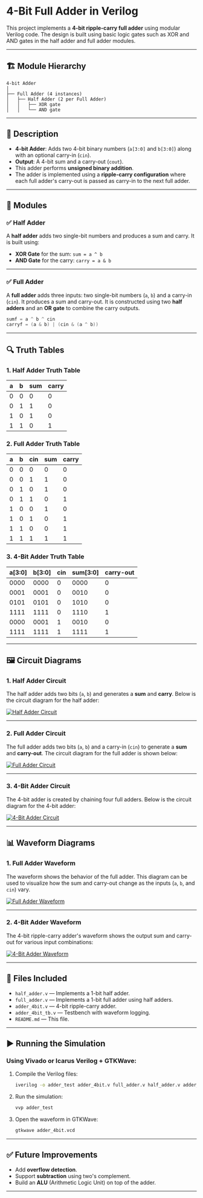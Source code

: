 # 4-Bit Full Adder in Verilog

This project implements a **4-bit ripple-carry full adder** using modular Verilog code. The design is built using basic logic gates such as XOR and AND gates in the half adder and full adder modules.

---

## 🏗️ Module Hierarchy

```
4-bit Adder
│
├── Full Adder (4 instances)
│   ├── Half Adder (2 per Full Adder)
│   │   ├── XOR gate
│   │   └── AND gate
```

---

## 📘 Description

* **4-bit Adder**: Adds two 4-bit binary numbers (`a[3:0]` and `b[3:0]`) along with an optional carry-in (`cin`).
* **Output**: A 4-bit sum and a carry-out (`cout`).
* This adder performs **unsigned binary addition**.
* The adder is implemented using a **ripple-carry configuration** where each full adder's carry-out is passed as carry-in to the next full adder.

---

## 🔧 Modules

### ✅ Half Adder

A **half adder** adds two single-bit numbers and produces a sum and carry. It is built using:

* **XOR Gate** for the sum: `sum = a ^ b`
* **AND Gate** for the carry: `carry = a & b`

---

### ✅ Full Adder

A **full adder** adds three inputs: two single-bit numbers (`a`, `b`) and a carry-in (`cin`). It produces a sum and carry-out. It is constructed using two **half adders** and an **OR gate** to combine the carry outputs.

```verilog
sumf = a ^ b ^ cin
carryf = (a & b) | (cin & (a ^ b))
```

---

## 🔍 Truth Tables

### 1. **Half Adder Truth Table**

| a | b | sum | carry |
| - | - | --- | ----- |
| 0 | 0 | 0   | 0     |
| 0 | 1 | 1   | 0     |
| 1 | 0 | 1   | 0     |
| 1 | 1 | 0   | 1     |

### 2. **Full Adder Truth Table**

| a | b | cin | sum | carry |
| - | - | --- | --- | ----- |
| 0 | 0 | 0   | 0   | 0     |
| 0 | 0 | 1   | 1   | 0     |
| 0 | 1 | 0   | 1   | 0     |
| 0 | 1 | 1   | 0   | 1     |
| 1 | 0 | 0   | 1   | 0     |
| 1 | 0 | 1   | 0   | 1     |
| 1 | 1 | 0   | 0   | 1     |
| 1 | 1 | 1   | 1   | 1     |

### 3. **4-Bit Adder Truth Table**

| a\[3:0] | b\[3:0] | cin | sum\[3:0] | carry-out |
| ------- | ------- | --- | --------- | --------- |
| 0000    | 0000    | 0   | 0000      | 0         |
| 0001    | 0001    | 0   | 0010      | 0         |
| 0101    | 0101    | 0   | 1010      | 0         |
| 1111    | 1111    | 0   | 1110      | 1         |
| 0000    | 0001    | 1   | 0010      | 0         |
| 1111    | 1111    | 1   | 1111      | 1         |

---

## 🖼️ Circuit Diagrams

### 1. **Half Adder Circuit**

The half adder adds two bits (`a`, `b`) and generates a **sum** and **carry**. Below is the circuit diagram for the half adder:

[![Half Adder Circuit](https://drive.google.com/uc?export=view\&id=11Er2uz_8dZFsihxvfK3CqnHzF4r_8lkq)](https://drive.google.com/file/d/11Er2uz_8dZFsihxvfK3CqnHzF4r_8lkq/view?usp=sharing)

---

### 2. **Full Adder Circuit**

The full adder adds two bits (`a`, `b`) and a carry-in (`cin`) to generate a **sum** and **carry-out**. The circuit diagram for the full adder is shown below:

[![Full Adder Circuit](https://drive.google.com/uc?export=view\&id=1ewYez1KKj7E16oqAPrlZCKJiNlRBnzq8)](https://drive.google.com/file/d/1ewYez1KKj7E16oqAPrlZCKJiNlRBnzq8/view?usp=sharing)

---

### 3. **4-Bit Adder Circuit**

The 4-bit adder is created by chaining four full adders. Below is the circuit diagram for the 4-bit adder:

[![4-Bit Adder Circuit](https://drive.google.com/uc?export=view\&id=1iLeNBkEfPB_w4xf1vPDZroUPztfA0LPy)](https://drive.google.com/file/d/1iLeNBkEfPB_w4xf1vPDZroUPztfA0LPy/view?usp=sharing)

---

## 📊 Waveform Diagrams

### 1. **Full Adder Waveform**

The waveform shows the behavior of the full adder. This diagram can be used to visualize how the sum and carry-out change as the inputs (`a`, `b`, and `cin`) vary.

[![Full Adder Waveform](https://drive.google.com/uc?export=view\&id=18LGw3Ops0UM-D2LZHL33uv5-TEecCvNH)](https://drive.google.com/file/d/18LGw3Ops0UM-D2LZHL33uv5-TEecCvNH/view?usp=sharing)

---

### 2. **4-Bit Adder Waveform**

The 4-bit ripple-carry adder's waveform shows the output sum and carry-out for various input combinations:

[![4-Bit Adder Waveform](https://drive.google.com/uc?export=view\&id=1FowDMdJcNzte9XDqMqv2CRuKhNWNV-9f)](https://drive.google.com/file/d/1FowDMdJcNzte9XDqMqv2CRuKhNWNV-9f/view?usp=sharing)

---

## 📂 Files Included

* `half_adder.v` — Implements a 1-bit half adder.
* `full_adder.v` — Implements a 1-bit full adder using half adders.
* `adder_4bit.v` — 4-bit ripple-carry adder.
* `adder_4bit_tb.v` — Testbench with waveform logging.
* `README.md` — This file.

---

## ▶️ Running the Simulation

### Using Vivado or Icarus Verilog + GTKWave:

1. Compile the Verilog files:

   ```bash
   iverilog -o adder_test adder_4bit.v full_adder.v half_adder.v adder_4bit_tb.v
   ```

2. Run the simulation:

   ```bash
   vvp adder_test
   ```

3. Open the waveform in GTKWave:

   ```bash
   gtkwave adder_4bit.vcd
   ```

---

## ✅ Future Improvements

* Add **overflow detection**.
* Support **subtraction** using two's complement.
* Build an **ALU** (Arithmetic Logic Unit) on top of the adder.

---
